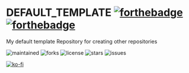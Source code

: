 # DEFAULT_TEMPLATE  [![forthebadge](https://forthebadge.com/images/badges/built-with-love.svg)](https://forthebadge.com) [![forthebadge](https://forthebadge.com/images/badges/made-with-python.svg)](https://forthebadge.com)
My default template Repository for creating other repositories

![maintained](https://img.shields.io/badge/maintained-yes-green?style=for-the-badge)
![forks](https://img.shields.io/github/forks/agneay/DEFAULT_TEMPLATE?style=for-the-badge)
![license](https://img.shields.io/github/license/agneay/DEFAULT_TEMPLATE?style=for-the-badge)
![stars](https://img.shields.io/github/stars/agneay/DEFAULT_TEMPLATE?style=for-the-badge)
![issues](https://img.shields.io/github/issues/agneay/DEFAULT_TEMPLATE?style=for-the-badge)

[![ko-fi](https://ko-fi.com/img/githubbutton_sm.svg)](https://ko-fi.com/Y8Y21JGEH6)
